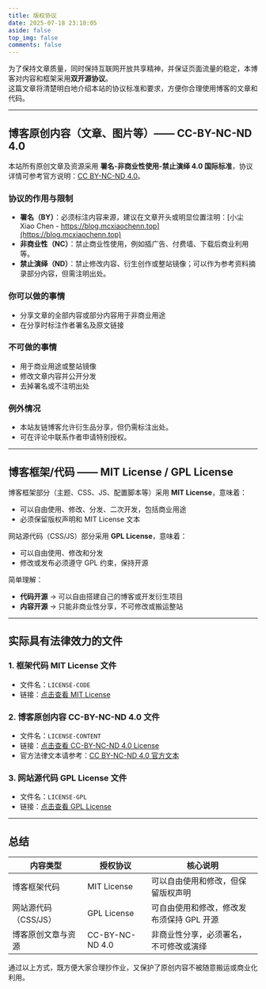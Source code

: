 ```yaml
---
title: 版权协议
date: 2025-07-18 23:10:05
aside: false
top_img: false
comments: false
---
```


为了保持文章质量，同时保持互联网开放共享精神，并保证页面流量的稳定，本博客对内容和框架采用**双开源协议**。  
这篇文章将清楚明白地介绍本站的协议标准和要求，方便你合理使用博客的文章和代码。

---

## 博客原创内容（文章、图片等）—— CC-BY-NC-ND 4.0

本站所有原创文章及资源采用 **署名-非商业性使用-禁止演绎 4.0 国际标准**，协议详情可参考官方说明：[CC BY-NC-ND 4.0](https://creativecommons.org/licenses/by-nc-nd/4.0/deed.zh)。

### 协议的作用与限制

- **署名（BY）**：必须标注内容来源，建议在文章开头或明显位置注明：[小尘 Xiao Chen - https://blog.mcxiaochenn.top](https://blog.mcxiaochenn.top)
- **非商业性（NC）**：禁止商业性使用，例如插广告、付费墙、下载后商业利用等。  
- **禁止演绎（ND）**：禁止修改内容、衍生创作或整站镜像；可以作为参考资料摘录部分内容，但需注明出处。

### 你可以做的事情

- 分享文章的全部内容或部分内容用于非商业用途  
- 在分享时标注作者署名及原文链接  

### 不可做的事情

- 用于商业用途或整站镜像  
- 修改文章内容并公开分发  
- 去掉署名或不注明出处  

### 例外情况

- 本站友链博客允许衍生品分享，但仍需标注出处。  
- 可在评论中联系作者申请特别授权。  

---

## 博客框架/代码 —— MIT License / GPL License

博客框架部分（主题、CSS、JS、配置脚本等）采用 **MIT License**，意味着：

- 可以自由使用、修改、分发、二次开发，包括商业用途  
- 必须保留版权声明和 MIT License 文本  

网站源代码（CSS/JS）部分采用 **GPL License**，意味着：

- 可以自由使用、修改和分发  
- 修改或发布必须遵守 GPL 约束，保持开源  

简单理解：

- **代码开源** → 可以自由搭建自己的博客或开发衍生项目  
- **内容开源** → 只能非商业性分享，不可修改或搬运整站  

---

## 实际具有法律效力的文件

### 1. 框架代码 MIT License 文件
- 文件名：`LICENSE-CODE`  
- 链接：[点击查看 MIT License](https://github.com/mcxiaochenn/Blog-hexo/blob/main/LICENSE-CODE)  

### 2. 博客原创内容 CC-BY-NC-ND 4.0 文件
- 文件名：`LICENSE-CONTENT`  
- 链接：[点击查看 CC-BY-NC-ND 4.0 License](https://github.com/mcxiaochenn/Blog-hexo/blob/main/LICENSE-CONTENT)  
- 官方法律文本请参考：[CC BY-NC-ND 4.0 官方文本](https://creativecommons.org/licenses/by-nc-nd/4.0/legalcode.txt)

### 3. 网站源代码 GPL License 文件
- 文件名：`LICENSE-GPL`  
- 链接：[点击查看 GPL License](https://github.com/mcxiaochenn/Blog-hexo/blob/main/LICENSE-GPL)  

---

## 总结

| 内容类型 | 授权协议 | 核心说明 |
|----------|-----------|-----------|
| 博客框架代码 | MIT License | 可以自由使用和修改，但保留版权声明 |
| 网站源代码（CSS/JS） | GPL License | 可自由使用和修改，修改发布须保持 GPL 开源 |
| 博客原创文章与资源 | CC-BY-NC-ND 4.0 | 非商业性分享，必须署名，不可修改或演绎 |

通过以上方式，既方便大家合理抄作业，又保护了原创内容不被随意搬运或商业化利用。
